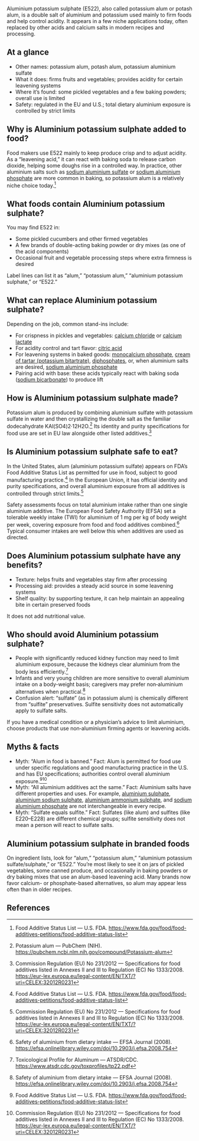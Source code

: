Aluminium potassium sulphate (E522), also called potassium alum or potash alum, is a double salt of aluminium and potassium used mainly to firm foods and help control acidity. It appears in a few niche applications today, often replaced by other acids and calcium salts in modern recipes and processing.

<!--more-->

## At a glance
- Other names: potassium alum, potash alum, potassium aluminium sulfate
- What it does: firms fruits and vegetables; provides acidity for certain leavening systems
- Where it’s found: some pickled vegetables and a few baking powders; overall use is limited
- Safety: regulated in the EU and U.S.; total dietary aluminium exposure is controlled by strict limits

## Why is Aluminium potassium sulphate added to food?
Food makers use E522 mainly to keep produce crisp and to adjust acidity. As a “leavening acid,” it can react with baking soda to release carbon dioxide, helping some doughs rise in a controlled way. In practice, other aluminium salts such as [sodium aluminium sulfate](/e521-aluminium-sodium-sulphate) or [sodium aluminium phosphate](/e541-sodium-aluminium-phosphate) are more common in baking, so potassium alum is a relatively niche choice today.[^3]

## What foods contain Aluminium potassium sulphate?
You may find E522 in:
- Some pickled cucumbers and other firmed vegetables
- A few brands of double-acting baking powder or dry mixes (as one of the acid components)
- Occasional fruit and vegetable processing steps where extra firmness is desired

Label lines can list it as “alum,” “potassium alum,” “aluminium potassium sulphate,” or “E522.”

## What can replace Aluminium potassium sulphate?
Depending on the job, common stand-ins include:
- For crispness in pickles and vegetables: [calcium chloride](/e509-calcium-chloride) or [calcium lactate](/e327-calcium-lactate)
- For acidity control and tart flavor: [citric acid](/e330-citric-acid)
- For leavening systems in baked goods: [monocalcium phosphate](/e341i-monocalcium-phosphate), [cream of tartar (potassium bitartrate)](/e336i-monopotassium-tartrate), [diphosphates](/e450-diphosphates), or, when aluminium salts are desired, [sodium aluminium phosphate](/e541-sodium-aluminium-phosphate)
- Pairing acid with base: these acids typically react with baking soda ([sodium bicarbonate](/e500ii-sodium-bicarbonate)) to produce lift

## How is Aluminium potassium sulphate made?
Potassium alum is produced by combining aluminium sulfate with potassium sulfate in water and then crystallizing the double salt as the familiar dodecahydrate KAl(SO4)2·12H2O.[^2] Its identity and purity specifications for food use are set in EU law alongside other listed additives.[^1]

## Is Aluminium potassium sulphate safe to eat?
In the United States, alum (aluminium potassium sulfate) appears on FDA’s Food Additive Status List as permitted for use in food, subject to good manufacturing practice.[^3] In the European Union, it has official identity and purity specifications, and overall aluminium exposure from all additives is controlled through strict limits.[^1]

Safety assessments focus on total aluminium intake rather than one single aluminium additive. The European Food Safety Authority (EFSA) set a tolerable weekly intake (TWI) for aluminium of 1 mg per kg of body weight per week, covering exposure from food and food additives combined.[^4] Typical consumer intakes are well below this when additives are used as directed.

## Does Aluminium potassium sulphate have any benefits?
- Texture: helps fruits and vegetables stay firm after processing
- Processing aid: provides a steady acid source in some leavening systems
- Shelf quality: by supporting texture, it can help maintain an appealing bite in certain preserved foods

It does not add nutritional value.

## Who should avoid Aluminium potassium sulphate?
- People with significantly reduced kidney function may need to limit aluminium exposure, because the kidneys clear aluminium from the body less efficiently.[^5]
- Infants and very young children are more sensitive to overall aluminium intake on a body-weight basis; caregivers may prefer non‑aluminium alternatives when practical.[^4]
- Confusion alert: “sulfate” (as in potassium alum) is chemically different from “sulfite” preservatives. Sulfite sensitivity does not automatically apply to sulfate salts.

If you have a medical condition or a physician’s advice to limit aluminium, choose products that use non‑aluminium firming agents or leavening acids.

## Myths & facts
- Myth: “Alum in food is banned.” Fact: Alum is permitted for food use under specific regulations and good manufacturing practice in the U.S. and has EU specifications; authorities control overall aluminium exposure.[^3][^1]
- Myth: “All aluminium additives act the same.” Fact: Aluminium salts have different properties and uses. For example, [aluminium sulphate](/e520-aluminium-sulphate), [aluminium sodium sulphate](/e521-aluminium-sodium-sulphate), [aluminium ammonium sulphate](/e523-aluminium-ammonium-sulphate), and [sodium aluminium phosphate](/e541-sodium-aluminium-phosphate) are not interchangeable in every recipe.
- Myth: “Sulfate equals sulfite.” Fact: Sulfates (like alum) and sulfites (like E220–E228) are different chemical groups; sulfite sensitivity does not mean a person will react to sulfate salts.

## Aluminium potassium sulphate in branded foods
On ingredient lists, look for “alum,” “potassium alum,” “aluminium potassium sulfate/sulphate,” or “E522.” You’re most likely to see it on jars of pickled vegetables, some canned produce, and occasionally in baking powders or dry baking mixes that use an alum-based leavening acid. Many brands now favor calcium- or phosphate-based alternatives, so alum may appear less often than in older recipes.

## References
[^1]: Commission Regulation (EU) No 231/2012 — Specifications for food additives listed in Annexes II and III to Regulation (EC) No 1333/2008. https://eur-lex.europa.eu/legal-content/EN/TXT/?uri=CELEX:32012R0231
[^2]: Potassium alum — PubChem (NIH). https://pubchem.ncbi.nlm.nih.gov/compound/Potassium-alum
[^3]: Food Additive Status List — U.S. FDA. https://www.fda.gov/food/food-additives-petitions/food-additive-status-list
[^4]: Safety of aluminium from dietary intake — EFSA Journal (2008). https://efsa.onlinelibrary.wiley.com/doi/10.2903/j.efsa.2008.754
[^5]: Toxicological Profile for Aluminum — ATSDR/CDC. https://www.atsdr.cdc.gov/toxprofiles/tp22.pdf

